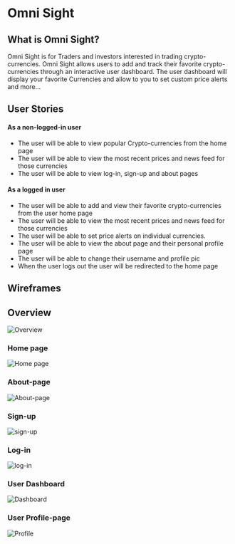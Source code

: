 # Omni Sight

## What is Omni Sight?
Omni Sight is for Traders and investors interested in trading crypto-currencies. Omni Sight allows users to add and track their favorite crypto-currencies through an interactive user dashboard. The user dashboard will display your favorite Currencies and allow to you to set custom price alerts and more...

## User Stories

#### As a non-logged-in user
- The user will be able to view popular Crypto-currencies from the home page
- The user will be able to view the most recent prices and news feed for those currencies 
- The user will be able to view log-in, sign-up and about pages

#### As a logged in user
- The user will be able to add and view their favorite crypto-currencies from the user home page
- The user will be able to view the most recent prices and news feed for those currencies
- The user will be able to set price alerts on individual currencies.
- The user will be able to view the about page and their personal profile page
- The user will be able to change their username and profile pic
- When the user logs out the user will be redirected to the home page

## Wireframes

## Overview
![Overview](/assets/Omni-sight-wireframes.png)

### Home page
![Home page](./assets/Home-page-for-public-users.png)

### About-page
![About-page](./assets/about-page.png)

### Sign-up
![sign-up](./assets/create-new-account.png)

### Log-in 
![log-in](./assets/log-in.png)

### User Dashboard 
![Dashboard](./assets/Logged-in-user-home-page.png)

### User Profile-page
![Profile](./assets/User-profile-page.png)
